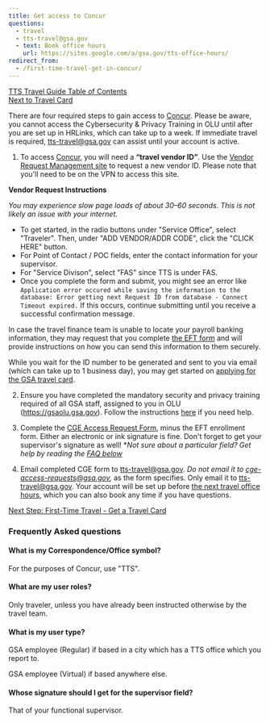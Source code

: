 ```yaml
---
title: Get access to Concur
questions:
  - travel
  - tts-travel@gsa.gov
  - text: Book office hours
    url: https://sites.google.com/a/gsa.gov/tts-office-hours/
redirect_from:
  - /first-time-travel-get-in-concur/
---
```


[TTS Travel Guide Table of Contents]({{site.baseurl}}/travel-guide-table-of-contents) <br />
[Next to Travel Card]({{site.baseurl}}/first-time-travel-travel-card)

There are four required steps to gain access to [Concur](https://travel.gsa.gov/). Please be aware, you cannot access the Cybersecurity & Privacy Training in OLU until after you are set up in HRLinks, which can take up to a week. If immediate travel is required, [tts-travel@gsa.gov](mailto:tts-travel@gsa.gov) can assist until your account is active.

1. To access [Concur](https://travel.gsa.gov/), you will need a **“travel vendor ID”**. Use the [Vendor Request Management site](https://finance.ocfo.gsa.gov/VendorRequest/co/Stepd.aspx) to request a new vendor ID. Please note that you'll need to be on the VPN to access this site.

**Vendor Request Instructions**

_You may experience slow page loads of about 30–60 seconds. This is not likely an issue with your internet._

- To get started, in the radio buttons under "Service Office", select "Traveler". Then, under "ADD VENDOR/ADDR CODE", click the "CLICK HERE" button.
- For Point of Contact / POC fields, enter the contact information for your supervisor.
- For "Service Divison", select "FAS" since TTS is under FAS.
- Once you complete the form and submit, you might see an error like `Application error occured while saving the information to the database: Error getting next Request ID from database - Connect Timeout expired.` If this occurs, continue submitting until you receive a successful confirmation message.

In case the travel finance team is unable to locate your payroll banking information, they may request that you complete [the EFT form](https://drive.google.com/a/gsa.gov/file/d/0B0Kck5dqF_Ebb0FFZ29RR0JmVVk/view?usp=sharing) and will provide instructions on how you can send this information to them securely.

While you wait for the ID number to be generated and sent to you via email (which can take up to 1 business day), you may get started on [applying for the GSA travel card]({{site.baseurl}}/first-time-travel-travel-card).

2. Ensure you have completed the mandatory security and privacy training required of all GSA staff, assigned to you in OLU (https://gsaolu.gsa.gov). Follow the instructions [here]({{site.baseurl}}/training-and-development/olu/#help-with-olu) if you need help.

3. Complete the [CGE Access Request Form](https://www.gsa.gov/forms-library/concur-government-edition-cge-access-request), minus the EFT enrollment form. Either an electronic or ink signature is fine. Don't forget to get your supervisor's signature as well! \*_Not sure about a particular field? Get help by reading the_ [_FAQ below_](#frequently-asked-questions)

4. Email completed CGE form to [tts-travel@gsa.gov](mailto:tts-travel@gsa.gov). _Do not email it to cge-access-requests@gsa.gov,_ as the form specifies. Only email it to tts-travel@gsa.gov. Your account will be set up before [the next travel office hours](https://sites.google.com/a/gsa.gov/tts-office-hours/), which you can also book any time if you have questions.

[Next Step: First-Time Travel - Get a Travel Card]({{site.baseurl}}/first-time-travel-travel-card)

### Frequently Asked questions

#### What is my Correspondence/Office symbol?

For the purposes of Concur, use "TTS".

#### What are my user roles?

Only traveler, unless you have already been instructed otherwise by the travel team.

#### What is my user type?

GSA employee (Regular) if based in a city which has a TTS office which you report to.

GSA employee (Virtual) if based anywhere else.

#### Whose signature should I get for the supervisor field?

That of your functional supervisor.
